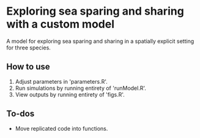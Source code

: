 # Exploring sea sparing and sharing with a custom model

A model for exploring sea sparing and sharing in a spatially explicit setting for three species.

## How to use

1. Adjust parameters in 'parameters.R'.
2. Run simulations by running entirety of 'runModel.R'.
3. View outputs by running entirety of 'figs.R'.

## To-dos

* Move replicated code into functions.
